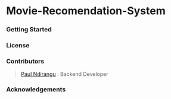 # Movie-Recomendation-System

### Getting Started

### License

### Contributors
> [Paul Ndirangu](paulmwaura254@gmail.com) : Backend Developer

### Acknowledgements

